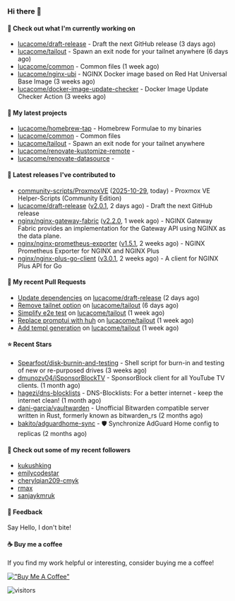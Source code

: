 ### Hi there 👋

#### 👷 Check out what I'm currently working on

- [lucacome/draft-release](https://github.com/lucacome/draft-release) - Draft the next GitHub release (3 days ago)
- [lucacome/tailout](https://github.com/lucacome/tailout) - Spawn an exit node for your tailnet anywhere (6 days ago)
- [lucacome/common](https://github.com/lucacome/common) - Common files (1 week ago)
- [lucacome/nginx-ubi](https://github.com/lucacome/nginx-ubi) - NGINX Docker image based on Red Hat Universal Base Image (3 weeks ago)
- [lucacome/docker-image-update-checker](https://github.com/lucacome/docker-image-update-checker) - Docker Image Update Checker Action (3 weeks ago)

#### 🌱 My latest projects

- [lucacome/homebrew-tap](https://github.com/lucacome/homebrew-tap) - Homebrew Formulae to my binaries
- [lucacome/common](https://github.com/lucacome/common) - Common files
- [lucacome/tailout](https://github.com/lucacome/tailout) - Spawn an exit node for your tailnet anywhere
- [lucacome/renovate-kustomize-remote](https://github.com/lucacome/renovate-kustomize-remote) - 
- [lucacome/renovate-datasource](https://github.com/lucacome/renovate-datasource) - 

#### 🔭 Latest releases I've contributed to

- [community-scripts/ProxmoxVE](https://github.com/community-scripts/ProxmoxVE) ([2025-10-29](https://github.com/community-scripts/ProxmoxVE/releases/tag/2025-10-29), today) - Proxmox VE Helper-Scripts (Community Edition) 
- [lucacome/draft-release](https://github.com/lucacome/draft-release) ([v2.0.1](https://github.com/lucacome/draft-release/releases/tag/v2.0.1), 2 days ago) - Draft the next GitHub release
- [nginx/nginx-gateway-fabric](https://github.com/nginx/nginx-gateway-fabric) ([v2.2.0](https://github.com/nginx/nginx-gateway-fabric/releases/tag/v2.2.0), 1 week ago) - NGINX Gateway Fabric provides an implementation for the Gateway API using NGINX as the data plane.
- [nginx/nginx-prometheus-exporter](https://github.com/nginx/nginx-prometheus-exporter) ([v1.5.1](https://github.com/nginx/nginx-prometheus-exporter/releases/tag/v1.5.1), 2 weeks ago) - NGINX Prometheus Exporter for NGINX and NGINX Plus
- [nginx/nginx-plus-go-client](https://github.com/nginx/nginx-plus-go-client) ([v3.0.1](https://github.com/nginx/nginx-plus-go-client/releases/tag/v3.0.1), 2 weeks ago) - A client for NGINX Plus API for Go

#### 🔨 My recent Pull Requests

- [Update dependencies](https://github.com/lucacome/draft-release/pull/701) on [lucacome/draft-release](https://github.com/lucacome/draft-release) (2 days ago)
- [Remove tailnet option](https://github.com/lucacome/tailout/pull/84) on [lucacome/tailout](https://github.com/lucacome/tailout) (6 days ago)
- [Simplify e2e test](https://github.com/lucacome/tailout/pull/83) on [lucacome/tailout](https://github.com/lucacome/tailout) (1 week ago)
- [Replace promptui with huh](https://github.com/lucacome/tailout/pull/82) on [lucacome/tailout](https://github.com/lucacome/tailout) (1 week ago)
- [Add templ generation](https://github.com/lucacome/tailout/pull/81) on [lucacome/tailout](https://github.com/lucacome/tailout) (1 week ago)

#### ⭐ Recent Stars

- [Spearfoot/disk-burnin-and-testing](https://github.com/Spearfoot/disk-burnin-and-testing) - Shell script for burn-in and testing of new or re-purposed drives (3 weeks ago)
- [dmunozv04/iSponsorBlockTV](https://github.com/dmunozv04/iSponsorBlockTV) - SponsorBlock client for all YouTube TV clients. (1 month ago)
- [hagezi/dns-blocklists](https://github.com/hagezi/dns-blocklists) - DNS-Blocklists: For a better internet - keep the internet clean! (1 month ago)
- [dani-garcia/vaultwarden](https://github.com/dani-garcia/vaultwarden) - Unofficial Bitwarden compatible server written in Rust, formerly known as bitwarden_rs (2 months ago)
- [bakito/adguardhome-sync](https://github.com/bakito/adguardhome-sync) - 🛡️ Synchronize AdGuard Home config to replicas (2 months ago)

#### 👯 Check out some of my recent followers

- [kukushking](https://github.com/kukushking)
- [emilycodestar](https://github.com/emilycodestar)
- [cherylqian209-cmyk](https://github.com/cherylqian209-cmyk)
- [rmax](https://github.com/rmax)
- [sanjaykmruk](https://github.com/sanjaykmruk)

#### 💬 Feedback

Say Hello, I don't bite!

#### ☕ Buy me a coffee

If you find my work helpful or interesting, consider buying me a coffee!

[!["Buy Me A Coffee"](https://www.buymeacoffee.com/assets/img/custom_images/orange_img.png)](https://www.buymeacoffee.com/lucacome)

![visitors](https://visitor-badge.laobi.icu/badge?page_id=lucacome.visitor-badge)
#

